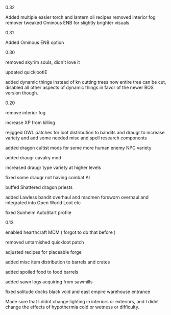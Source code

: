 0.32

Added multiple easier torch and lantern oil recipes
removed interior fog remover
tweaked Ominous ENB for slightly brighter visuals

0.31

Added Ominous ENB option

0.30

removed skyrim souls, didn't love it

updated quicklootIE

added dynamic things instead of kn cutting trees
now entire tree can be cut, disabled all other aspects of dynamic things in favor of the newer BOS version though.

0.20

remove interior fog

increase XP from killing

rejigged OWL patches for loot distribution to bandits and draugr to increase variety and add some needed misc and spell research components

added dragon cultist mods for some more human enemy NPC variety

added draugr cavalry mod

increased draugr type variety at higher levels

fixed some draugr not having combat AI

buffed Shattered dragon priests

added Lawless bandit overhaul and madmen forsworn overhaul and integrated into Open World Loot etc

fixed Sunhelm AutoStart profile

0.13

enabled hearthcraft MCM ( forgot to do that before )

removed untarnished quickloot patch

adjusted recipes for placeable forge

added misc item distribution to barrels and crates

added spoiled food to food barrels

added sawn logs acquiring from sawmills

fixed solitude docks black void and east empire warehouse entrance

Made sure that I didnt change lighting in interiors or exteriors, and I didnt change the effects of hypothermia cold or wetness or difficulty.
